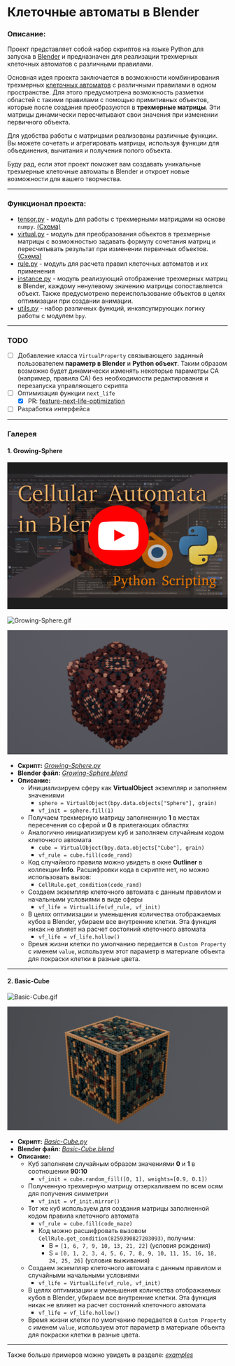 # Клеточные автоматы в Blender

### Описание:

Проект представляет собой набор скриптов на языке Python для запуска в [Blender](https://www.blender.org/) и предназначен для реализации трехмерных клеточных автоматов с различными правилами.

Основная идея проекта заключается в возможности комбинирования трехмерных [клеточных автоматов](https://ru.wikipedia.org/wiki/%D0%9A%D0%BB%D0%B5%D1%82%D0%BE%D1%87%D0%BD%D1%8B%D0%B9_%D0%B0%D0%B2%D1%82%D0%BE%D0%BC%D0%B0%D1%82) с различными правилами в одном пространстве. Для этого предусмотрена возможность разметки областей с такими правилами с помощью примитивных объектов, которые после создания преобразуются в **трехмерные матрицы**. Эти матрицы динамически пересчитывают свои значения при изменении первичного объекта.

Для удобства работы с матрицами реализованы различные функции. Вы можете сочетать и агрегировать матрицы, используя функции для объединения, вычитания и получения полого объекта.

Буду рад, если этот проект поможет вам создавать уникальные трехмерные клеточные автоматы в Blender и откроет новые возможности для вашего творчества.

***

### Функционал проекта:

- [tensor.py](tensor.py) - модуль для работы с трехмерными матрицами на основе `numpy`. [(Схема)](https://github.com/islesarev317/NumPy-Education/assets/78931652/b63a2a5c-01b2-4d98-90f2-40549df5325e)
- [virtual.py](virtual.py) - модуль для преобразования объектов в трехмерные матрицы с возможностью задавать формулу сочетания матриц и пересчитывать результат при изменении первичных объектов. [(Схема)](https://github.com/islesarev317/NumPy-Education/assets/78931652/29157797-a1e6-4f24-8c79-62d8ac8fa0c1)
- [rule.py](rule.py) - модуль для расчета правил клеточных автоматов и их применения
- [instance.py](instance.py) - модуль реализующий отображение трехмерных матриц в Blender, каждому ненулевому значению матрицы сопоставляется объект. Также предусмотрено переиспользование объектов в целях оптимизации при создании анимации.
- [utils.py](utils.py) - набор различных функций, инкапсулирующих логику работы с модулем `bpy`.

***

### TODO

- [ ] Добавление класса `VirtualProperty` связывающего заданный пользователем **параметр в Blender** и **Python объект**. Таким образом возможно будет динамически изменять некоторые параметры CA (например, правила CA) без необходимости редактирования и перезапуска управляющего скрипта
- [ ] Оптимизация функции `next_life`
  - [x] PR: [feature-next-life-optimization](https://github.com/islesarev317/Cellular-Automata-In-Blender/pull/1/commits/1477a69be686e9a066416326faa2b0ac1f7ad94c)
- [ ] Разработка интерфейса

***

### Галерея

#### 1. Growing-Sphere

[![Cellular Automata in Blender Python Scripting - YouTube](demos/demo-2312111224-Growing-Sphere/Pre-Screen-YouTube.png)](https://www.youtube.com/watch?v=s1DLh8MZMMQ)

![Growing-Sphere.gif](demos/demo-2312111224-Growing-Sphere/Growing-Sphere.gif)

![Growing-Sphere.png](demos/demo-2312111224-Growing-Sphere/Growing-Sphere.png)

- **Скрипт:** *[Growing-Sphere.py](demos/demo-2312111224-Growing-Sphere/Growing-Sphere.py)*
- **Blender файл:** *[Growing-Sphere.blend](demos/demo-2312111224-Growing-Sphere/Growing-Sphere.blend)*
- **Описание:**
  - Инициализируем сферу как **VirtualObject** экземпляр и заполняем значениями
    - `sphere = VirtualObject(bpy.data.objects["Sphere"], grain)`
    - `vf_init = sphere.fill(1)`
  - Получаем трехмерную матрицу заполненную **1** в местах пересечения со сферой и **0** в прилегающих областях
  - Аналогично инициализируем куб и заполняем случайным кодом клеточного автомата
    - `cube = VirtualObject(bpy.data.objects["Cube"], grain)`
    - `vf_rule = cube.fill(code_rand)`
  - Код случайного правила можно увидеть в окне **Outliner** в коллекции **Info**. Расшифровки кода в скрипте нет, но можно использовать вызов:
    - `CellRule.get_condition(code_rand)`
  - Создаем экземпляр клеточного автомата с данным правилом и начальными условиями в виде сферы
    - `vf_life = VirtualLife(vf_rule, vf_init)`
  - В целях оптимизации и уменьшения количества отображаемых кубов в Blender, убираем все внутренние клетки. Эта функция никак не влияет на расчет состояний клеточного автомата
    - `vf_life = vf_life.hollow()`
  - Время жизни клетки по умолчанию передается в `Custom Property` с именем `value`, используем этот параметр в материале объекта для покраски клетки в разные цвета.

***
#### 2. Basic-Cube

![Basic-Cube.gif](demos/demo-2312092116-Basic-Cube/Basic-Cube.gif)

![Basic-Cube.png](demos/demo-2312092116-Basic-Cube/Basic-Cube.png)

- **Скрипт:** *[Basic-Cube.py](demos/demo-2312092116-Basic-Cube/Basic-Cube.py)*
- **Blender файл:** *[Basic-Cube.blend](demos/demo-2312092116-Basic-Cube/Basic-Cube.blend)*
- **Описание:**
  - Куб заполняем случайным образом значениями **0** и **1** в соотношении **90:10**
    - `vf_init = cube.random_fill([0, 1], weights=[0.9, 0.1])`
  - Полученную трехмерную матрицу отзеркаливаем по всем осям для получения симметрии
    - `vf_init = vf_init.mirror()`
  - Тот же куб используем для создания матрицы заполненной кодом правила клеточного автомата
    - `vf_rule = cube.fill(code_maze)`
    - Код можно расшифровать вызовом `CellRule.get_condition(8259390827203093)`, получим:
      - B = `[1, 6, 7, 9, 10, 13, 21, 22]` (условия рождения)
      - S = `[0, 1, 2, 3, 4, 5, 6, 7, 8, 9, 10, 11, 15, 16, 18, 24, 25, 26]` (условия выживания)
  - Создаем экземпляр клеточного автомата с данным правилом и случайными начальными условиями
    - `vf_life = VirtualLife(vf_rule, vf_init)`
  - В целях оптимизации и уменьшения количества отображаемых кубов в Blender, убираем все внутренние клетки. Эта функция никак не влияет на расчет состояний клеточного автомата
    - `vf_life = vf_life.hollow()`
  - Время жизни клетки по умолчанию передается в `Custom Property` с именем `value`, используем этот параметр в материале объекта для покраски клетки в разные цвета.

***

Также больше примеров можно увидеть в разделe: *[examples](examples)* 
